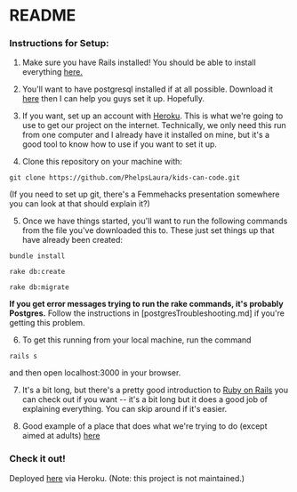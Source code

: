 # README

### Instructions for Setup:

1. Make sure you have Rails installed! You should be able to install everything [here.](http://railsinstaller.org/en)

2. You'll want to have postgresql installed if at all possible. Download it [here](https://www.postgresql.org/download/) then I can help you guys set it up. Hopefully.

3. If you want, set up an account with [Heroku](https://devcenter.heroku.com). This is what we're going to use to get our project on the internet. Technically, we only need this run from one computer and I already have it installed on mine, but it's a good tool to know how to use if you want to set it up.

4. Clone this repository on your machine with:

```
git clone https://github.com/PhelpsLaura/kids-can-code.git
```
(If you need to set up git, there's a Femmehacks presentation somewhere you can look at that should explain it?)

5. Once we have things started, you'll want to run the following commands from the file you've downloaded this to. These just set things up that have already been created:

```
bundle install

rake db:create

rake db:migrate
```
**If you get error messages trying to run the rake commands, it's probably Postgres.** Follow the instructions in [postgresTroubleshooting.md] if you're getting this problem.

6. To get this running from your local machine, run the command

```
rails s
```

and then open localhost:3000 in your browser.

7. It's a bit long, but there's a pretty good introduction to [Ruby on Rails](https://www.youtube.com/watch?v=pPy0GQJLZUM) you can check out if you want -- it's a bit long but it does a good job of explaining everything. You can skip around if it's easier.

8. Good example of a place that does what we're trying to do (except aimed at adults) [here](https://www.freecodecamp.org/)

### Check it out!

Deployed [here](https://can-you-code.herokuapp.com) via Heroku. (Note: this project is not maintained.)
